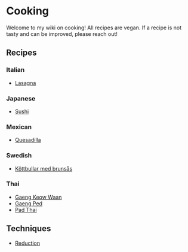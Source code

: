 # Cooking

Welcome to my wiki on cooking! All recipes are vegan. If a recipe is not tasty
and can be improved, please reach out!

## Recipes

### Italian

- [Lasagna](recipes/italian/lasagna.md)

### Japanese

- [Sushi](recipes/japanese/sushi.md)

### Mexican

- [Quesadilla](recipes/mexican/quesadilla.md)

### Swedish

- [Köttbullar med brunsås](recipes/swedish/kottbollar_med_brunsas.md)

### Thai

- [Gaeng Keow Waan](recipes/thai/gaeng_keow_waan.md)
- [Gaeng Ped](recipes/thai/gaeng_ped.md)
- [Pad Thai](recipes/thai/pad_thai.md)

## Techniques

- [Reduction](techniques/reduction.md)
